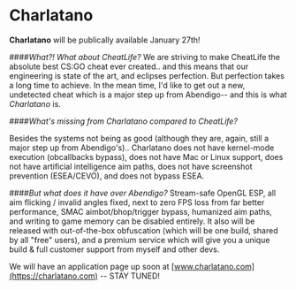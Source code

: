 # Charlatano

**Charlatano** will be publically available January 27th!

####_What?! What about CheatLife?_
We are striving to make CheatLife the absolute best CS:GO cheat ever created.. and this means that our engineering
is state of the art, and eclipses perfection. But perfection takes a long time to achieve. In the mean time, I'd like
to get out a new, undetected cheat which is a major step up from Abendigo-- and this is what _Charlatano_ is.

####_What's missing from Charlatano compared to CheatLife?_

Besides the systems not being as good (although they are, again, still a major step up from Abendigo's)..
Charlatano does not have kernel-mode execution (obcallbacks bypass), does not have Mac or Linux support,
does not have artificial intelligence aim paths, does not have screenshot prevention (ESEA/CEVO),
and does not bypass ESEA.

####_But what does it have over Abendigo?_
Stream-safe OpenGL ESP, all aim flicking / invalid angles fixed, next to zero FPS loss from far better performance,
SMAC aimbot/bhop/trigger bypass, humanized aim paths, and writing to game memory can be disabled entirely.
It also will be released with out-of-the-box obfuscation (which will be one build, shared by all "free" users),
and a premium service which will give you a unique build & full customer support from myself and other devs.

We will have an application page up soon at [www.charlatano.com](https://charlatano.com) -- STAY TUNED!